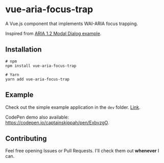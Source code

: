 # vue-aria-focus-trap

A Vue.js component that implements WAI-ARIA focus trapping.

Inspired from [ARIA 1.2 Modal Dialog example](https://w3c.github.io/aria-practices/examples/dialog-modal/dialog.html).

## Installation

```
# npm
npm install vue-aria-focus-trap

# Yarn
yarn add vue-aria-focus-trap
```

## Example

Check out the simple example application in the `dev` folder. [Link](./dev/App.vue).

CodePen demo also available: https://codepen.io/captainskippah/pen/ExbvzgO.

## Contributing

Feel free opening Issues or Pull Requests. I'll check them out **whenever** I can.
